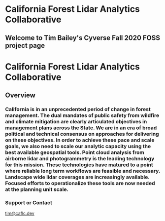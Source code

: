 # California Forest Lidar Analytics Collaborative 

## Welcome to Tim Bailey's Cyverse Fall 2020 FOSS project page
#  California Forest Lidar Analytics Collaborative 


## Overview
###  California is in an unprecedented period of change in forest management.  The dual mandates of public safety from wildfire and climate mitigation are clearly articulated objectives in management plans across the State.  We are in an era of broad political and technical consensus on approaches for delivering on these objectives.  In order to achieve these pace and scale goals, we also need to scale our analytic capacity using the best available geospatial tools.  Point cloud analysis from airborne lidar and photogrammetry is the leading technology for this mission.  These technologies have matured to a point where reliable long term workflows are feasible and necessary.  Landscape wide lidar coverages are increasingly available. Focused efforts to operationalize these tools are now needed at the planning unit scale.  





### Support or Contact
tim@caflc.dev
